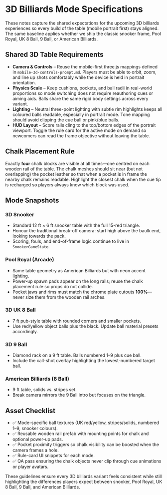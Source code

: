 # 3D Billiards Mode Specifications

These notes capture the shared expectations for the upcoming 3D billiards experiences so every build of the table (mobile portrait first) stays aligned. The same baseline applies whether we ship the classic snooker frame, Pool Royal, UK 8 Ball, 9 Ball, or American Billiards.

## Shared 3D Table Requirements

- **Camera & Controls** – Reuse the mobile-first three.js mappings defined in `mobile-3d-controls-prompt.md`. Players must be able to orbit, zoom, and line up shots comfortably while the device is held in portrait orientation.
- **Physics Scale** – Keep cushions, pockets, and ball radii in real-world proportions so mode switching does not require reauthoring cues or aiming aids. Balls share the same rigid body settings across every variant.
- **Lighting** – Neutral three-point lighting with subtle rim highlights keeps all coloured balls readable, especially in portrait mode. Tone mapping should avoid clipping the cue ball or pink/blue balls.
- **HUD Layout** – Score rails cling to the top/bottom edges of the portrait viewport. Toggle the rule card for the active mode on demand so newcomers can read the frame objective without leaving the table.

## Chalk Placement Rule

Exactly **four** chalk blocks are visible at all times—one centred on each wooden rail of the table. The chalk meshes should sit near (but not overlapping) the pocket leather so that when a pocket is in frame the nearby chalk remains readable. Highlight the closest chalk when the cue tip is recharged so players always know which block was used.

## Mode Snapshots

### 3D Snooker
- Standard 12 ft × 6 ft snooker table with the full 15-red triangle.
- Honour the traditional break-off camera: start high above the baulk end, looking towards the pack.
- Scoring, fouls, and end-of-frame logic continue to live in `SnookerGameState`.

### Pool Royal (Arcade)
- Same table geometry as American Billiards but with neon accent lighting.
- Power-up spawn pads appear on the long rails; reuse the chalk placement rule so props do not collide.
- Pocket jaws and rims must match the chrome plate cutouts **100%**—never size them from the wooden rail arches.

### 3D UK 8 Ball
- 7 ft pub-style table with rounded corners and smaller pockets.
- Use red/yellow object balls plus the black. Update ball material presets accordingly.

### 3D 9 Ball
- Diamond rack on a 9 ft table. Balls numbered 1–9 plus cue ball.
- Include the call-shot overlay highlighting the lowest-numbered target ball.

### American Billiards (8 Ball)
- 9 ft table, solids vs. stripes set.
- Break camera mirrors the 9 Ball intro but focuses on the triangle.

## Asset Checklist

- ✅ Mode-specific ball textures (UK red/yellow, stripes/solids, numbered 1–9, snooker colours).
- ✅ Reusable wooden rail prefab with mounting points for chalk and optional power-up pads.
- ✅ Pocket proximity triggers so chalk visibility can be boosted when the camera frames a hole.
- ✅ Rule-card UI snippets for each mode.
- ✅ QA pass ensuring the chalk objects never clip through cue animations or player avatars.

These guidelines ensure every 3D billiards variant feels consistent while still highlighting the differences players expect between snooker, Pool Royal, UK 8 Ball, 9 Ball, and American Billiards.
